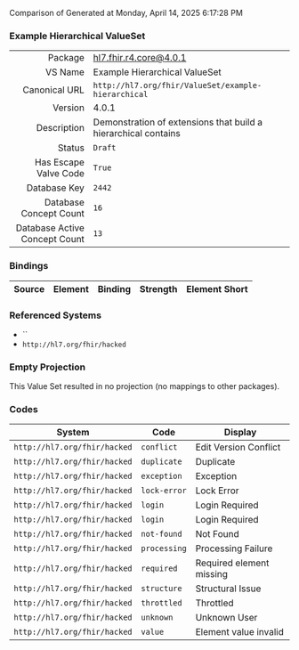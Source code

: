 Comparison of 
Generated at Monday, April 14, 2025 6:17:28 PM

### Example Hierarchical ValueSet

|      |     |
| ---: | --- |
| Package | hl7.fhir.r4.core@4.0.1 |
| VS Name | Example Hierarchical ValueSet |
| Canonical URL | `http://hl7.org/fhir/ValueSet/example-hierarchical` |
| Version | 4.0.1 |
| Description | Demonstration of extensions that build a hierarchical contains |
| Status | `Draft` |
| Has Escape Valve Code | `True` |
| Database Key | `2442` |
| Database Concept Count | `16` |
| Database Active Concept Count | `13` |
### Bindings

| Source | Element | Binding | Strength | Element Short |
| ------ | ------- | ------- | -------- | ------------- |

### Referenced Systems

* ``
* `http://hl7.org/fhir/hacked`
### Empty Projection

This Value Set resulted in no projection (no mappings to other packages).

### Codes

| System | Code | Display |
| ------ | ---- | ------- |
| `http://hl7.org/fhir/hacked` | `conflict` | Edit Version Conflict |
| `http://hl7.org/fhir/hacked` | `duplicate` | Duplicate |
| `http://hl7.org/fhir/hacked` | `exception` | Exception |
| `http://hl7.org/fhir/hacked` | `lock-error` | Lock Error |
| `http://hl7.org/fhir/hacked` | `login` | Login Required |
| `http://hl7.org/fhir/hacked` | `login` | Login Required |
| `http://hl7.org/fhir/hacked` | `not-found` | Not Found |
| `http://hl7.org/fhir/hacked` | `processing` | Processing Failure |
| `http://hl7.org/fhir/hacked` | `required` | Required element missing |
| `http://hl7.org/fhir/hacked` | `structure` | Structural Issue |
| `http://hl7.org/fhir/hacked` | `throttled` | Throttled |
| `http://hl7.org/fhir/hacked` | `unknown` | Unknown User |
| `http://hl7.org/fhir/hacked` | `value` | Element value invalid |
